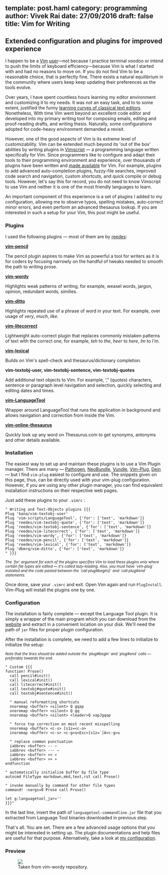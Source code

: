 template: post.haml
category: programming
author: Vivek Rai
date: 27/09/2016
draft: false
title: Vim for Writing
---
Extended configuration and plugins for improved experience
---

I happen to be a [Vim](https://en.wikipedia.org/wiki/Vim_(text_editor)) [user](https://github.com/vivekiitkgp/Dotfiles-vim)—not
because I practice terminal voodoo or intend to push the limits of keyboard
efficiency—because Vim is what I started with and had no reasons to move on. If
you do not find Vim to be a reasonable choice, that is perfectly fine. There
exists a natural equilibrium in the community where users keep keep updating
their preferences as the tools evolve.

Over years, I have spent countless hours learning my editor environment and
customizing it to my needs. It was not an easy task, and to to some extent,
justified the funny [learning curves of classical text
editors](https://www.thejach.com/imgs/vim_learning.jpg). Nonetheless, With time
Vim went beyond an excellent code editor and developed into my primary writing tool for composing
emails, editing and proof-reading drafts, and writing thesis. Naturally, some configurations adopted
for code-heavy environment demanded a revisit.

However, one of the good aspects of Vim is its extreme level of customizability. Vim can
be extended much beyond its 'out of the box' abilities by writing plugins in
[Vimscript](https://en.wikipedia.org/wiki/Vimscript) — a programming language
written specifically for Vim. Since programmers like to configure and adapt
their tools to their programming environment and experience, over thousands of
plugins have been written and [made available](http://vim-scripts.org/) for Vim.
For example, plugins to add advanced auto-completion plugins, fuzzy-file
searches, improved code search and navigation, custom shortcuts, and quick
compile or debug tools. However, let's say this for record, you do not need to
know Vimscript to use Vim and neither it is one of the most friendly languages
to learn.

An important component of this experience is a set of plugins I added to my
configuration, allowing me to observe typos, spelling mistakes, auto-correct
minor errors, and even perform an advanced thesaurus lookup. If you are
interested in such a setup for your Vim, this post might be useful.

### Plugins

I used the following plugins —  most of them are by [reedes](https://github.com/reedes/):

**[vim-pencil](https://github.com/reedes/vim-pencil)**

The pencil plugin aspires to make Vim as powerful a tool for writers as it is
for coders by focusing narrowly on the handful of tweaks needed to smooth the
path to writing prose.

**[vim-wordy](https://github.com/reedes/vim-wordy)**

Highlights weak patterns of writing, for example, weasel words, jargon, opinion,
redundant words, similies.

**[vim-ditto](https://github.com/reedes/vim-ditto)**

Highlights repeated use of a phrase of word in your text. For example, over
usage of *very*, *much*, *like*.

**[vim-litecorrect](https://github.com/reedes/vim-litecorrect)**

Lightweight auto-correct plugin that replaces commonly mistaken patterns of text
with the correct one, for example, *teh* to *the*, *heer* to *here*, *Im* to
*I’m*.

**[vim-lexical](https://github.com/reedes/vim-ditto)**

Builds on Vim's spell-check and thesaurus/dictionary completion.

**vim-textobj-user, vim-textobj-sentence, vim-textobj-quotes**

Add additional text objects to Vim. For example, ‘,” (quotes) characters,
sentence or paragraph level navigation and selection, quickly selecting and
editing dates and times.

**[vim-LanguageTool](https://github.com/vim-scripts/LanguageTool)**

Wrapper around LanguageTool that runs the application in background and allows
navigation and correction from inside the Vim.

**[vim-online-thesaurus](https://github.com/beloglazov/vim-online-thesaurus)**

Quickly look up any word on Thesaurus.com to get synonyms, antonyms and other
details available.


### Installation

The easiest way to set up and maintain these plugins is to use a Vim Plugin
manager. There are many — [Pathogen](https://github.com/tpope/vim-pathogen), [NeoBundle](https://github.com/Shougo/neobundle.vim/), [Vundle](https://github.com/VundleVim/Vundle.vim), [Vim-Plug](https://github.com/junegunn/vim-plug), [Dein](https://github.com/Shougo/dein.vim) — but
I find `vim-plug` easiest to configure and use. The snippets given on this page,
thus, can be directly used with your vim-plug configuration. However, if you are
using any other plugin manager, you can find equivalent installation
instructions on their respective web pages.

Just add these plugins to your `.vimrc` :

    " Writing and Text-Objects plugins {{{
    Plug 'kana/vim-textobj-user'
    Plug 'vim-scripts/LanguageTool', {'for': ['text', 'markdown']}
    Plug 'reedes/vim-textobj-quote', {'for': ['text', 'markdown']}
    Plug 'reedes/vim-textobj-sentence', {'for': ['text', 'markdown']}
    Plug 'reedes/vim-litecorrect', {'for': ['text', 'markdown']}
    Plug 'reedes/vim-wordy', {'for': ['text', 'markdown']}
    Plug 'reedes/vim-pencil', {'for': ['text', 'markdown']}
    Plug 'reedes/vim-lexical', {'for': ['text', 'markdown']}
    Plug 'dbmrq/vim-ditto', {'for': ['text', 'markdown']}
    " }}}

<small>
<i>
The `for` argument for each of the plugins specifies Vim to load these plugins
only where certain file types are edited — it's called lazy-loading. Also, you
must have `vim-plug` installed and the code pasted between the `call
plug#begin()` and `call plug#end` statements.
</i>
</small>


Once done, save your `.vimrc` and exit. Open Vim again and run `PlugInstall`.
Vim-Plug will install the plugins one by one.

### Configuration

The installation is fairly complete — except the Language Tool plugin. It is simply a wrapper of the main
program which you can download from the [website](https://www.languagetool.org/) and extract in a convenient
location on your disk. We'll need the path of `jar` files for proper plugin
configuration.

After the installation is complete, we need to add a few lines to initialize to
initialize the setup:

<small>
<i>
Note that the lines should be added outside the `plug#begin` and `plug#end`
calls — preferably towards the end.
</i>
</small>

    " Custom {{{
    function! Prose()
      call pencil#init()
      call lexical#init()
      call litecorrect#init()
      call textobj#quote#init()
      call textobj#sentence#init()

      " manual reformatting shortcuts
      nnoremap <buffer> <silent> Q gqap
      xnoremap <buffer> <silent> Q gq
      nnoremap <buffer> <silent> <leader>Q vapJgqap

      " force top correction on most recent misspelling
      nnoremap <buffer> <c-s> [s1z=<c-o>
      inoremap <buffer> <c-s> <c-g>u<Esc>[s1z=`]A<c-g>u

      " replace common punctuation
      iabbrev <buffer> -- –
      iabbrev <buffer> --- —
      iabbrev <buffer> << «
      iabbrev <buffer> >> »
    endfunction

    " automatically initialize buffer by file type
    autocmd FileType markdown,mkd,text,rst call Prose()

    " invoke manually by command for other file types
    command! -nargs=0 Prose call Prose()

    let g:languagetool_jar=''
    }}}"



In the last line, insert the path of `languagetool-commandline.jar` file that
you extracted from Language Tool binaries downloaded in previous step.

That's all. You are set. There are a few advanced usage options that you might
be interested in setting up. The plugin documentations and help files are
useful for that purpose. Alternatively, take a look at [my configuration](https://github.com/vivekiitkgp/Dotfiles-vim/blob/vim-plug-2/config/general.vim).

### Preview

<figure>
<img src="http://i.imgur.com/cXDCwdE.gif"/>
<figcaption>
  Taken from vim-wordy repository.
</figcaption>
</figure>

